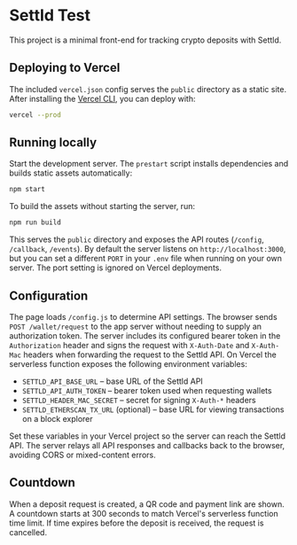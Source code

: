 # Settld Test

This project is a minimal front-end for tracking crypto deposits with Settld.

## Deploying to Vercel

The included `vercel.json` config serves the `public` directory as a static site. After installing the [Vercel CLI](https://vercel.com/cli), you can deploy with:

```bash
vercel --prod
```

## Running locally

Start the development server. The `prestart` script installs dependencies and
builds static assets automatically:

```bash
npm start
```

To build the assets without starting the server, run:

```bash
npm run build
```

This serves the `public` directory and exposes the API routes (`/config`, `/callback`, `/events`). By default the server listens on `http://localhost:3000`, but you can set a different `PORT` in your `.env` file when running on your own server. The port setting is ignored on Vercel deployments.

## Configuration

The page loads `/config.js` to determine API settings. The browser sends `POST /wallet/request` to the app server without needing to supply an authorization token. The server includes its configured bearer token in the `Authorization` header and signs the request with `X-Auth-Date` and `X-Auth-Mac` headers when forwarding the request to the Settld API. On Vercel the serverless function exposes the following environment variables:

- `SETTLD_API_BASE_URL` – base URL of the Settld API
- `SETTLD_API_AUTH_TOKEN` – bearer token used when requesting wallets
- `SETTLD_HEADER_MAC_SECRET` – secret for signing `X-Auth-*` headers
- `SETTLD_ETHERSCAN_TX_URL` (optional) – base URL for viewing transactions
  on a block explorer

Set these variables in your Vercel project so the server can reach the Settld
API. The server relays all API responses and callbacks back to the browser,
avoiding CORS or mixed-content errors.

## Countdown

When a deposit request is created, a QR code and payment link are shown. A countdown starts at 300 seconds to match Vercel's serverless function time limit. If time expires before the deposit is received, the request is cancelled.
